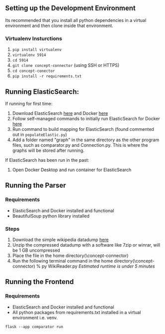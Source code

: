 
## Setting up the Development Environment
Its recommended that you install all python dependencies in a virtual environment and then clone inside that environment.

### Virtualenv Insturctions
1. ```pip install virtualenv```
2. ```virtualenv 5914```
3. ```cd 5914```
4. ```git clone concept-connector``` (using SSH or HTTPS)
5.  ```cd concept-conector```
6.  ```pip install -r requirements.txt```

## Running ElasticSearch:
If running for first time:
1. Download ElasticSearch [here](https://www.elastic.co/guide/en/elasticsearch/reference/7.17/getting-started.html#run-elasticsearch) and Docker [here](https://www.docker.com/products/docker-desktop/)
2. Follow self-managed commands to initially run ElasticSearch for Docker [here](https://www.elastic.co/guide/en/elasticsearch/reference/7.17/getting-started.html#run-elasticsearch)
3. Run command to build mapping for ElasticSearch (found commented out in `populateElastic.py`)
4. Add a folder named "graph" in the same directory as the other program files, such as comparator.py and Connection.py. This is where the graphs will be stored after running.

If ElasticSearch has been run in the past:
1. Open Docker Desktop and run container for ElasticSearch

## Running the Parser
### Requirements
* ElasticSearch and Docker installed and functional
* BeautifulSoup python library installed
### Steps
1. Download the simple wikipedia datadump [here](https://dumps.wikimedia.org/simplewiki/latest/simplewiki-latest-pages-articles-multistream.xml.bz2)
2. Unzip the compressed datadump with a software like 7zip or winrar, will be 1 GB uncompressed
3. Place the file in the home directory(\concept-connector)
4. Run the following terminal command in the home directory(\concept-connector) % py WikiReader.py
_Estimated runtime is under 5 minutes_

## Running the Frontend
### Requirements
* ElasticSearch and Docker installed and functional
* All python packages from requirements.txt installed in a virtual environment i.e. venv.

```flask --app comparator run```


